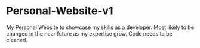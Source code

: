 # Personal-Website-v1
My Personal Website to showcase my skills as a developer.
Most likely to be changed in the near future as my expertise grow.
Code needs to be cleaned.
